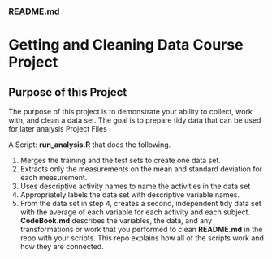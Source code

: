 ### README.md




# Getting and Cleaning Data Course Project





## Purpose of this Project



The purpose of this project is to demonstrate your ability to collect, work with, and clean a data set. The goal is to prepare tidy data that can be used for later analysis 
Project Files




A Script: **run_analysis.R**  that does the following.


1.	Merges the training and the test sets to create one data set.
2.	Extracts only the measurements on the mean and standard deviation for each measurement.
3.	Uses descriptive activity names to name the activities in the data set
4.	Appropriately labels the data set with descriptive variable names.
5.	From the data set in step 4, creates a second, independent tidy data set with the    average of each variable for each activity and each subject.
**CodeBook.md**   describes the variables, the data, and any transformations or work that you performed to clean
**README.md** in the repo with your scripts. This repo explains how all of the scripts work and how they are connected.

